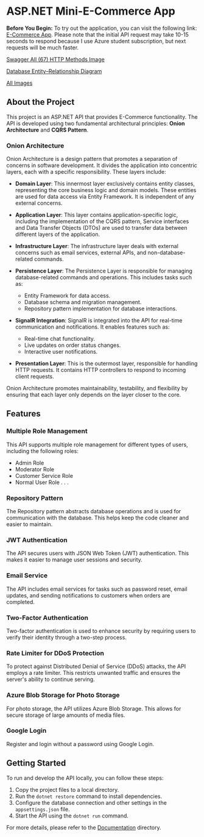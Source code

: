 # ASP.NET Mini-E-Commerce App

**Before You Begin:** To try out the application, you can visit the following link: [E-Commerce App](https://mini-e-trade-2023-08.web.app/search?page=0). Please note that the initial API request may take 10-15 seconds to respond because I use Azure student subscription, but next requests will be much faster.

[Swagger All (67) HTTP Methods Image](https://github.com/umutsobe/mini-e-trade-backend---asp.net-core-6/assets/120561448/cb24ae39-9b4e-4164-aeba-0d00e24c3112)

[Database Entity–Relationship Diagram](https://github.com/umutsobe/mini-e-trade-backend---asp.net-core-6/assets/120561448/b3bde43c-d2b0-46fe-9f38-f6f92bc393d6)

[All Images](https://imgur.com/a/Xh4jWX5)

## About the Project

This project is an ASP.NET API that provides E-Commerce functionality. The API is developed using two fundamental architectural principles: **Onion Architecture** and **CQRS Pattern**.

### Onion Architecture

Onion Architecture is a design pattern that promotes a separation of concerns in software development. It divides the application into concentric layers, each with a specific responsibility. These layers include:

- **Domain Layer**: This innermost layer exclusively contains entity classes, representing the core business logic and domain models. These entities are used for data access via Entity Framework. It is independent of any external concerns.

- **Application Layer**: This layer contains application-specific logic, including the implementation of the CQRS pattern, Service interfaces and Data Transfer Objects (DTOs) are used to transfer data between different layers of the application.

- **Infrastructure Layer**: The infrastructure layer deals with external concerns such as email services, external APIs, and non-database-related commands.

- **Persistence Layer**: The Persistence Layer is responsible for managing database-related commands and operations. This includes tasks such as:

  - Entity Framework for data access.
  - Database schema and migration management.
  - Repository pattern implementation for database interactions.

- **SignalR Integration**: SignalR is integrated into the API for real-time communication and notifications. It enables features such as:

  - Real-time chat functionality.
  - Live updates on order status changes.
  - Interactive user notifications.

- **Presentation Layer**: This is the outermost layer, responsible for handling HTTP requests. It contains HTTP controllers to respond to incoming client requests.

Onion Architecture promotes maintainability, testability, and flexibility by ensuring that each layer only depends on the layer closer to the core.

## Features

### Multiple Role Management

This API supports multiple role management for different types of users, including the following roles:

- Admin Role
- Moderator Role
- Customer Service Role
- Normal User Role
  .
  .
  .

### Repository Pattern

The Repository pattern abstracts database operations and is used for communication with the database. This helps keep the code cleaner and easier to maintain.

### JWT Authentication

The API secures users with JSON Web Token (JWT) authentication. This makes it easier to manage user sessions and security.

### Email Service

The API includes email services for tasks such as password reset, email updates, and sending notifications to customers when orders are completed.

### Two-Factor Authentication

Two-factor authentication is used to enhance security by requiring users to verify their identity through a two-step process.

### Rate Limiter for DDoS Protection

To protect against Distributed Denial of Service (DDoS) attacks, the API employs a rate limiter. This restricts unwanted traffic and ensures the server's ability to continue serving.

### Azure Blob Storage for Photo Storage

For photo storage, the API utilizes Azure Blob Storage. This allows for secure storage of large amounts of media files.

### Google Login

Register and login without a password using Google Login.

## Getting Started

To run and develop the API locally, you can follow these steps:

1. Copy the project files to a local directory.
2. Run the `dotnet restore` command to install dependencies.
3. Configure the database connection and other settings in the `appsettings.json` file.
4. Start the API using the `dotnet run` command.

For more details, please refer to the [Documentation](/docs) directory.

